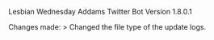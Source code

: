 Lesbian Wednesday Addams Twitter Bot
Version 1.8.0.1

Changes made:
    > Changed the file type of the update logs.